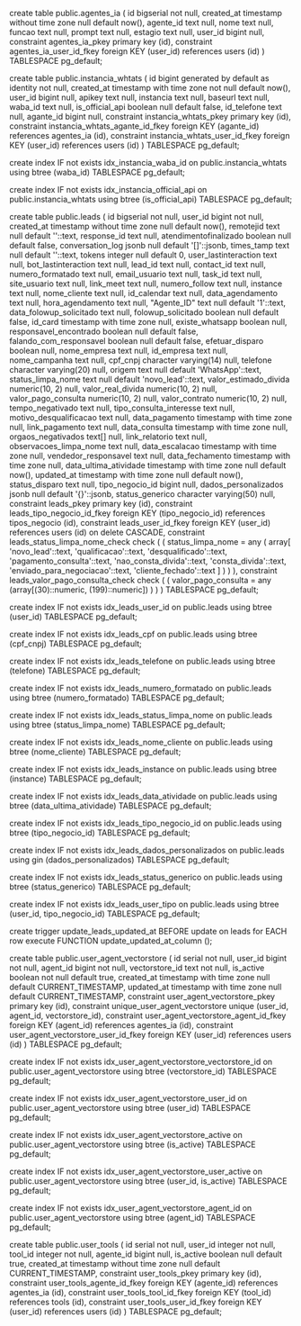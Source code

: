 create table public.agentes_ia (
  id bigserial not null,
  created_at timestamp without time zone null default now(),
  agente_id text null,
  nome text null,
  funcao text null,
  prompt text null,
  estagio text null,
  user_id bigint null,
  constraint agentes_ia_pkey primary key (id),
  constraint agentes_ia_user_id_fkey foreign KEY (user_id) references users (id)
) TABLESPACE pg_default;

create table public.instancia_whtats (
  id bigint generated by default as identity not null,
  created_at timestamp with time zone not null default now(),
  user_id bigint null,
  apikey text null,
  instancia text null,
  baseurl text null,
  waba_id text null,
  is_official_api boolean null default false,
  id_telefone text null,
  agante_id bigint null,
  constraint instancia_whtats_pkey primary key (id),
  constraint instancia_whtats_agante_id_fkey foreign KEY (agante_id) references agentes_ia (id),
  constraint instancia_whtats_user_id_fkey foreign KEY (user_id) references users (id)
) TABLESPACE pg_default;

create index IF not exists idx_instancia_waba_id on public.instancia_whtats using btree (waba_id) TABLESPACE pg_default;

create index IF not exists idx_instancia_official_api on public.instancia_whtats using btree (is_official_api) TABLESPACE pg_default;

create table public.leads (
  id bigserial not null,
  user_id bigint not null,
  created_at timestamp without time zone null default now(),
  remotejid text null default ''::text,
  response_id text null,
  atendimentofinalizado boolean null default false,
  conversation_log jsonb null default '[]'::jsonb,
  times_tamp text null default ''::text,
  tokens integer null default 0,
  user_lastinteraction text null,
  bot_lastinteraction text null,
  lead_id text null,
  contact_id text null,
  numero_formatado text null,
  email_usuario text null,
  task_id text null,
  site_usuario text null,
  link_meet text null,
  numero_follow text null,
  instance text null,
  nome_cliente text null,
  id_calendar text null,
  data_agendamento text null,
  hora_agendamento text null,
  "Agente_ID" text null default '1'::text,
  data_folowup_solicitado text null,
  folowup_solicitado boolean null default false,
  id_card timestamp with time zone null,
  existe_whatsapp boolean null,
  responsavel_encontrado boolean null default false,
  falando_com_responsavel boolean null default false,
  efetuar_disparo boolean null,
  nome_empresa text null,
  id_empresa text null,
  nome_campanha text null,
  cpf_cnpj character varying(14) null,
  telefone character varying(20) null,
  origem text null default 'WhatsApp'::text,
  status_limpa_nome text null default 'novo_lead'::text,
  valor_estimado_divida numeric(10, 2) null,
  valor_real_divida numeric(10, 2) null,
  valor_pago_consulta numeric(10, 2) null,
  valor_contrato numeric(10, 2) null,
  tempo_negativado text null,
  tipo_consulta_interesse text null,
  motivo_desqualificacao text null,
  data_pagamento timestamp with time zone null,
  link_pagamento text null,
  data_consulta timestamp with time zone null,
  orgaos_negativados text[] null,
  link_relatorio text null,
  observacoes_limpa_nome text null,
  data_escalacao timestamp with time zone null,
  vendedor_responsavel text null,
  data_fechamento timestamp with time zone null,
  data_ultima_atividade timestamp with time zone null default now(),
  updated_at timestamp with time zone null default now(),
  status_disparo text null,
  tipo_negocio_id bigint null,
  dados_personalizados jsonb null default '{}'::jsonb,
  status_generico character varying(50) null,
  constraint leads_pkey primary key (id),
  constraint leads_tipo_negocio_id_fkey foreign KEY (tipo_negocio_id) references tipos_negocio (id),
  constraint leads_user_id_fkey foreign KEY (user_id) references users (id) on delete CASCADE,
  constraint leads_status_limpa_nome_check check (
    (
      status_limpa_nome = any (
        array[
          'novo_lead'::text,
          'qualificacao'::text,
          'desqualificado'::text,
          'pagamento_consulta'::text,
          'nao_consta_divida'::text,
          'consta_divida'::text,
          'enviado_para_negociacao'::text,
          'cliente_fechado'::text
        ]
      )
    )
  ),
  constraint leads_valor_pago_consulta_check check (
    (
      valor_pago_consulta = any (array[(30)::numeric, (199)::numeric])
    )
  )
) TABLESPACE pg_default;

create index IF not exists idx_leads_user_id on public.leads using btree (user_id) TABLESPACE pg_default;

create index IF not exists idx_leads_cpf on public.leads using btree (cpf_cnpj) TABLESPACE pg_default;

create index IF not exists idx_leads_telefone on public.leads using btree (telefone) TABLESPACE pg_default;

create index IF not exists idx_leads_numero_formatado on public.leads using btree (numero_formatado) TABLESPACE pg_default;

create index IF not exists idx_leads_status_limpa_nome on public.leads using btree (status_limpa_nome) TABLESPACE pg_default;

create index IF not exists idx_leads_nome_cliente on public.leads using btree (nome_cliente) TABLESPACE pg_default;

create index IF not exists idx_leads_instance on public.leads using btree (instance) TABLESPACE pg_default;

create index IF not exists idx_leads_data_atividade on public.leads using btree (data_ultima_atividade) TABLESPACE pg_default;

create index IF not exists idx_leads_tipo_negocio_id on public.leads using btree (tipo_negocio_id) TABLESPACE pg_default;

create index IF not exists idx_leads_dados_personalizados on public.leads using gin (dados_personalizados) TABLESPACE pg_default;

create index IF not exists idx_leads_status_generico on public.leads using btree (status_generico) TABLESPACE pg_default;

create index IF not exists idx_leads_user_tipo on public.leads using btree (user_id, tipo_negocio_id) TABLESPACE pg_default;

create trigger update_leads_updated_at BEFORE
update on leads for EACH row
execute FUNCTION update_updated_at_column ();

create table public.user_agent_vectorstore (
  id serial not null,
  user_id bigint not null,
  agent_id bigint not null,
  vectorstore_id text not null,
  is_active boolean not null default true,
  created_at timestamp with time zone null default CURRENT_TIMESTAMP,
  updated_at timestamp with time zone null default CURRENT_TIMESTAMP,
  constraint user_agent_vectorstore_pkey primary key (id),
  constraint unique_user_agent_vectorstore unique (user_id, agent_id, vectorstore_id),
  constraint user_agent_vectorstore_agent_id_fkey foreign KEY (agent_id) references agentes_ia (id),
  constraint user_agent_vectorstore_user_id_fkey foreign KEY (user_id) references users (id)
) TABLESPACE pg_default;

create index IF not exists idx_user_agent_vectorstore_vectorstore_id on public.user_agent_vectorstore using btree (vectorstore_id) TABLESPACE pg_default;

create index IF not exists idx_user_agent_vectorstore_user_id on public.user_agent_vectorstore using btree (user_id) TABLESPACE pg_default;

create index IF not exists idx_user_agent_vectorstore_active on public.user_agent_vectorstore using btree (is_active) TABLESPACE pg_default;

create index IF not exists idx_user_agent_vectorstore_user_active on public.user_agent_vectorstore using btree (user_id, is_active) TABLESPACE pg_default;

create index IF not exists idx_user_agent_vectorstore_agent_id on public.user_agent_vectorstore using btree (agent_id) TABLESPACE pg_default;

create table public.user_tools (
  id serial not null,
  user_id integer not null,
  tool_id integer not null,
  agente_id bigint null,
  is_active boolean null default true,
  created_at timestamp without time zone null default CURRENT_TIMESTAMP,
  constraint user_tools_pkey primary key (id),
  constraint user_tools_agente_id_fkey foreign KEY (agente_id) references agentes_ia (id),
  constraint user_tools_tool_id_fkey foreign KEY (tool_id) references tools (id),
  constraint user_tools_user_id_fkey foreign KEY (user_id) references users (id)
) TABLESPACE pg_default;